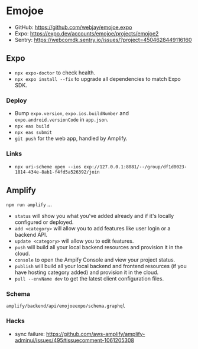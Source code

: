 # Emojoe

- GitHub: https://github.com/webjay/emojoe.expo
- Expo: https://expo.dev/accounts/emojoe/projects/emojoe2
- Sentry: https://webcomdk.sentry.io/issues/?project=4504628449116160

## Expo

- `npx expo-doctor` to check health.
- `npx expo install --fix` to upgrade all dependencies to match Expo SDK.

### Deploy

- Bump `expo.version`, `expo.ios.buildNumber` and `expo.android.versionCode` in `app.json`.
- `npx eas build`
- `npx eas submit`
- `git push` for the web app, handled by Amplify.

### Links

- `npx uri-scheme open --ios exp://127.0.0.1:8081/--/group/df1d0023-1814-434e-8ab1-f4fd5a526392/join`

## Amplify

`npm run amplify` ...

- `status` will show you what you've added already and if it's locally configured or deployed.
- `add <category>` will allow you to add features like user login or a backend API.
- `update <category>` will allow you to edit features.
- `push` will build all your local backend resources and provision it in the cloud.
- `console` to open the Ampify Console and view your project status.
- `publish` will build all your local backend and frontend resources (if you have hosting category added) and provision it in the cloud.
- `pull --envName dev` to get the latest client configuration files.

### Schema

    amplify/backend/api/emojoeexpo/schema.graphql

### Hacks

- sync failure: https://github.com/aws-amplify/amplify-adminui/issues/495#issuecomment-1061205308
